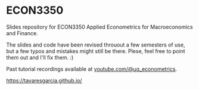 # ECON3350
Slides repository for ECON3350 Applied Econometrics for Macroeconomics and Finance.

The slides and code have been revised throuout a few semesters of use, but a few typos and mistakes might still be there. Plese, feel free to point them out and I'll fix them. :)

Past tutorial recordings available at [youtube.com/@uq_econometrics](https://www.youtube.com/@uq_econometrics).

https://tavaresgarcia.github.io/
